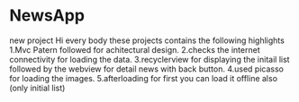 # NewsApp
new project
Hi every body these projects contains the following highlights 
1.Mvc Patern followed for achitectural design.
2.checks the internet connectivity for loading the data.
3.recyclerview for displaying the initail list followed by the webview for detail news with back button.
4.used picasso for loading the images.
5.afterloading for first you can load it offline also (only initial list)
